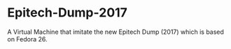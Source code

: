 # Epitech-Dump-2017
A Virtual Machine that imitate the new Epitech Dump (2017) which is based on Fedora 26.
